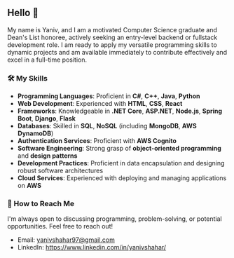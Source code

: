 ## Hello 👋

My name is Yaniv, and I am a motivated Computer Science graduate and Dean's List honoree, actively seeking an entry-level backend or fullstack development role. I am ready to apply my versatile programming skills to dynamic projects and am available immediately to contribute effectively and excel in a full-time position.

### 🛠️ My Skills

- **Programming Languages**: Proficient in **C#**, **C++**, **Java**, **Python**
- **Web Development**: Experienced with **HTML**, **CSS**, **React**
- **Frameworks**: Knowledgeable in **.NET Core**, **ASP.NET**, **Node.js**, **Spring Boot**, **Django**, **Flask**
- **Databases**: Skilled in **SQL**, **NoSQL** (including **MongoDB**, **AWS DynamoDB**)
- **Authentication Services**: Proficient with **AWS Cognito**
- **Software Engineering**: Strong grasp of **object-oriented programming** and **design patterns**
- **Development Practices**: Proficient in data encapsulation and designing robust software architectures
- **Cloud Services**: Experienced with deploying and managing applications on **AWS**


### 🤝 How to Reach Me

I'm always open to discussing programming, problem-solving, or potential opportunities. Feel free to reach out!

- Email: yanivshahar97@gmail.com
- LinkedIn: https://www.linkedin.com/in/yanivshahar/


